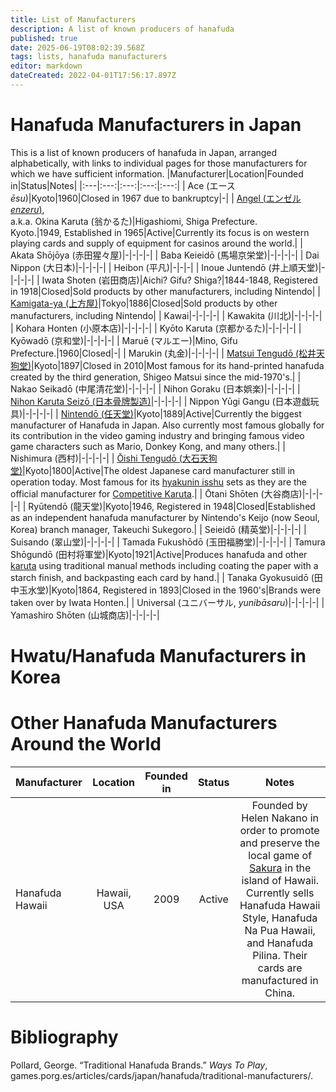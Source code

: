 ```yaml
---
title: List of Manufacturers
description: A list of known producers of hanafuda
published: true
date: 2025-06-19T08:02:39.568Z
tags: lists, hanafuda manufacturers
editor: markdown
dateCreated: 2022-04-01T17:56:17.897Z
---
```


# Hanafuda Manufacturers in Japan
This is a list of known producers of hanafuda in Japan, arranged alphabetically, with links to individual pages for those manufacturers for which we have sufficient information.
|Manufacturer|Location|Founded in|Status|Notes|
|:---|:---:|:---:|:---:|:---:|
| Ace (エース *ēsu*)|Kyoto|1960|Closed in 1967 due to bankruptcy|-|
| [Angel (エンゼル *enzeru*)](/en/hanafuda/manufacturers/angel),<br>a.k.a. Okina Karuta (翁かるた)|Higashiomi, Shiga Prefecture.<br>Kyoto.|1949, Established in 1965|Active|Currently its focus is on western playing cards and supply of equipment for casinos around the world.|
| Akata Shōjōya (赤田猩々屋)|-|-|-|-|
| Baba Keieidō (馬場京栄堂)|-|-|-|-|
| Dai Nippon (大日本)|-|-|-|-|
| Heibon (平凡)|-|-|-|
| Inoue Juntendō (井上順天堂)|-|-|-|-|
| Iwata Shoten (岩田商店)|Aichi? Gifu? Shiga?|1844-1848, Registered in 1918|Closed|Sold products by other manufacturers, including Nintendo|
| [Kamigata-ya (上方屋)](/en/hanafuda/manufacturers/kamigataya)|Tokyo|1886|Closed|Sold products by other manufacturers, including Nintendo|
| Kawai|-|-|-|-|
| Kawakita (川北)|-|-|-|-|
| Kohara Honten (小原本店)|-|-|-|-|
| Kyōto Karuta (京都かるた)|-|-|-|-|
| Kyōwadō (京和堂)|-|-|-|-|
| Maruē (マルエー)|Mino, Gifu Prefecture.|1960|Closed|-|
| Marukin (丸金)|-|-|-|-|
| [Matsui Tengudō (松井天狗堂)](/en/hanafuda/manufacturers/matsuitengudo)|Kyoto|1897|Closed in 2010|Most famous for its hand-printed hanafuda created by the third generation, Shigeo Matsui since the mid-1970's.|
| Nakao Seikadō (中尾清花堂)|-|-|-|-|
| Nihon Goraku (日本娯楽)|-|-|-|-|
| [Nihon Karuta Seizō (日本骨牌製造)](/en/hanafuda/manufacturers/nihonkaruta)|-|-|-|-|
| Nippon Yūgi Gangu (日本遊戯玩具)|-|-|-|-|
| [Nintendō (任天堂)](/en/hanafuda/manufacturers/nintendo)|Kyoto|1889|Active|Currently the biggest manufacturer of Hanafuda in Japan. Also currently most famous globally for its contribution in the video gaming industry and bringing famous video game characters such as Mario, Donkey Kong, and many others.|
| Nishimura (西村)|-|-|-|-|
| [Ōishi Tengudō (大石天狗堂)](/en/hanafuda/manufacturers/oishitengudo)|Kyoto|1800|Active|The oldest Japanese card manufacturer still in operation today. Most famous for its [hyakunin isshu](/en/uta-garuta/ogura-hyakunin-isshu) sets as they are the official manufacturer for [Competitive Karuta](/en/uta-garuta/ogura-hyakunin-isshu/competitive-karuta).|
| Ōtani Shōten (大谷商店)|-|-|-|-|
| Ryūtendō (龍天堂)|Kyoto|1946, Registered in 1948|Closed|Established as an independent hanafuda manufacturer by Nintendo's Keijo (now Seoul, Korea) branch manager, Takeuchi Sukegoro.|
| Seieidō (精英堂)|-|-|-|-|
| Suisando (翠山堂)|-|-|-|-|
| Tamada Fukushōdō (玉田福勝堂)|-|-|-|-|
| Tamura Shōgundō (田村将軍堂)|Kyoto|1921|Active|Produces hanafuda and other [karuta](/en/karuta/) using traditional manual methods including coating the paper with a starch finish, and backpasting each card by hand.|
| Tanaka Gyokusuidō (田中玉水堂)|Kyoto|1864, Registered in 1893|Closed in the 1960's|Brands were taken over by Iwata Honten.|
| Universal (ユニバーサル, *yunibāsaru*)|-|-|-|-|
| Yamashiro Shōten (山城商店)|-|-|-|-|

# Hwatu/Hanafuda Manufacturers in Korea

# Other Hanafuda Manufacturers Around the World
|Manufacturer|Location|Founded in|Status|Notes|
|:---|:---:|:---:|:---:|:---:|
| Hanafuda Hawaii|Hawaii, USA|2009|Active|Founded by Helen Nakano in order to promote and preserve the local game of [Sakura](/en/hanafuda/games/sakura) in the island of Hawaii. Currently sells Hanafuda Hawaii Style, Hanafuda Na Pua Hawaii, and Hanafuda Pilina. Their cards are manufactured in China.|

# Bibliography
Pollard, George. “Traditional Hanafuda Brands.” *Ways To Play*, games.porg.es/articles/cards/japan/hanafuda/traditional-manufacturers/.
